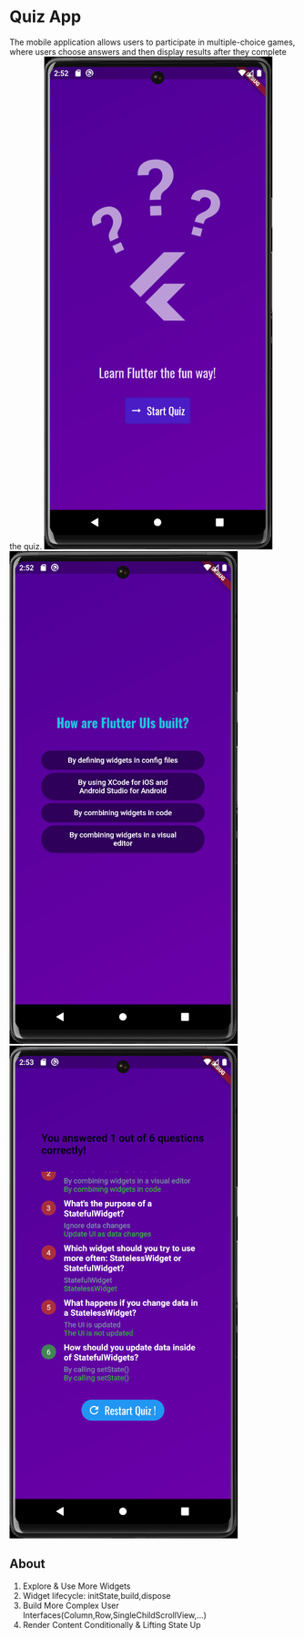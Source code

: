 # Quiz App
The mobile application allows users to participate in multiple-choice games, where users choose answers and then display results after they complete the quiz.
![res1](./assets/result/res1.png) ![res2](./assets/result/res2.png) ![res3](./assets/result/res3.png)

## About
1. Explore & Use More Widgets
2. Widget lifecycle: initState,build,dispose
3. Build More Complex User Interfaces(Column,Row,SingleChildScrollView,...)
4. Render Content Conditionally & Lifting State Up